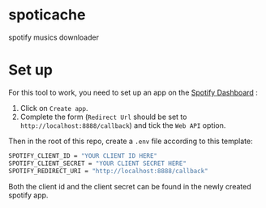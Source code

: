 # spoticache

spotify musics downloader

# Set up

For this tool to work, you need to set up an app on the [Spotify Dashboard](https://developer.spotify.com/dashboard) :
1. Click on ```Create app```.
2. Complete the form (```Redirect Url``` should be set to ```http://localhost:8888/callback```) and tick the ```Web API``` option.

Then in the root of this repo, create a ```.env``` file according to this template:

```bash
SPOTIFY_CLIENT_ID = "YOUR CLIENT ID HERE"
SPOTIFY_CLIENT_SECRET = "YOUR CLIENT SECRET HERE"
SPOTIFY_REDIRECT_URI = "http://localhost:8888/callback"
```
Both the client id and the client secret can be found in the newly created spotify app.

